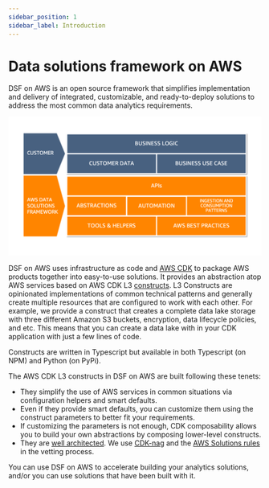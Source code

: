 ```yaml
---
sidebar_position: 1
sidebar_label: Introduction
---
```


# Data solutions framework on AWS 

DSF on AWS is an open source framework that simplifies implementation and delivery of integrated, customizable, and ready-to-deploy solutions to address the most common data analytics requirements. 

![DSF on AWS Overview](../../static/img/aws-dsf-overview.png)

DSF on AWS uses infrastructure as code and [AWS CDK](https://aws.amazon.com/cdk/) to package AWS products together into easy-to-use solutions. It provides an abstraction atop AWS services based on AWS CDK L3 [constructs](https://docs.aws.amazon.com/cdk/v2/guide/constructs.html). 
L3 Constructs are opinionated implementations of common technical patterns and generally create multiple resources that are configured to work with each other. For example, we provide a construct that creates a complete data lake storage with three different Amazon S3 buckets, encryption, data lifecycle policies, and etc. 
This means that you can create a data lake with in your CDK application with just a few lines of code. 

Constructs are written in Typescript but available in both Typescript (on NPM) and Python (on PyPi).

The AWS CDK L3 constructs in DSF on AWS are built following these tenets:
* They simplify the use of AWS services in common situations via configuration helpers and smart defaults.
* Even if they provide smart defaults, you can customize them using the construct parameters to better fit your requirements.
* If customizing the parameters is not enough, CDK composability allows you to build your own abstractions by composing lower-level constructs.
* They are [well architected](https://aws.amazon.com/fr/architecture/well-architected/?wa-lens-whitepapers.sort-by=item.additionalFields.sortDate&wa-lens-whitepapers.sort-order=desc&wa-guidance-whitepapers.sort-by=item.additionalFields.sortDate&wa-guidance-whitepapers.sort-order=desc). We use [CDK-nag](https://github.com/cdklabs/cdk-nag) and the [AWS Solutions rules](https://github.com/cdklabs/cdk-nag/blob/main/RULES.md#awssolutions) in the vetting process.


You can use DSF on AWS to accelerate building your analytics solutions, and/or you can use solutions that have been built with it.
